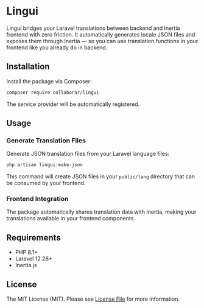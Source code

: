 # Lingui

Lingui bridges your Laravel translations between backend and Inertia frontend with zero friction. It automatically generates locale JSON files and exposes them through Inertia — so you can use translation functions in your frontend like you already do in backend.

## Installation

Install the package via Composer:

```bash
composer require collaborar/lingui
```

The service provider will be automatically registered.

## Usage

### Generate Translation Files

Generate JSON translation files from your Laravel language files:

```bash
php artisan lingui:make-json
```

This command will create JSON files in your `public/lang` directory that can be consumed by your frontend.

### Frontend Integration

The package automatically shares translation data with Inertia, making your translations available in your frontend components.

## Requirements

- PHP 8.1+
- Laravel 12.26+
- Inertia.js

## License

The MIT License (MIT). Please see [License File](LICENSE.md) for more information.
